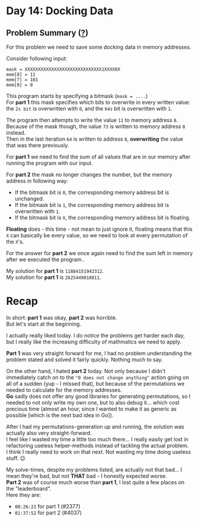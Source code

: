 # Day 14: Docking Data
## Problem Summary ([?](https://adventofcode.com/2020/day/14))

For this problem we need to save some docking data in memory addresses.

Consider following input:
```
mask = XXXXXXXXXXXXXXXXXXXXXXXXXXXXX1XXXX0X
mem[8] = 11
mem[7] = 101
mem[8] = 0
```

This program starts by specifying a bitmask (`mask = ....`)  
For **part 1** this mask specifies which bits to overwrite in every written value: the `2s bit` is overwritten with `0`, and the `64s` bit is overwritten with `1`.

The program then attempts to write the value `11` to memory address `8`.  
Because of the mask though, the value `73` is written to memory address `8` instead.  
Then in the last iteration `64` is written to address `8`, **overwriting** the value that was there previously.

For **part 1** we need to find the sum of all values that are in our memory after running the program with our input.

For **part 2** the mask no longer changes the number, but the memory address in following way:  
- If the bitmask bit is `0`, the corresponding memory address bit is unchanged.
- If the bitmask bit is `1`, the corresponding memory address bit is overwritten with `1`.
- If the bitmask bit is `X`, the corresponding memory address bit is floating.

**Floating** does - this time - not mean to just ignore it, floating means that this `X` can basically be every value, so we need to look at every permutation of the `X`'s.

For the answer for **part 2** we once again need to find the sum left in memory after we executed the program..

My solution for **part 1** is `11884151942312`.  
My solution for **part 1** is `2625449018811`.

# Recap

In short: **part 1** was okay, **part 2** was horrible.  
But let's start at the beginning.

I actually really liked today. I do notice the problems get harder each day, but I really like the increasing difficulty of mathmatics we need to apply.

**Part 1** was very straight forward for me, I had no problem understanding the problem stated and solved it fairly quickly. Nothing much to say.

On the other hand, I hated **part 2** today. Not only because I didn't immediately catch on to the `"0 does not change anything"` action going on all of a sudden (yup - I missed that), but because of the permutations we needed to calculate for the memory addresses.  
**Go** sadly does not offer any good libraries for generating permutations, so I needed to not only write my own one, but to also debug it... which cost precious time (almost an hour, since I wanted to make it as generic as possible [which is the next bad idea in Go]).

After I had my permutations-generation up and running, the solution was actually also very straight-forward.  
I feel like I wasted my time a little too much there... I really easily get lost in refactoring useless helper-methods instead of tackling the actual problem.  
I think I really need to work on that next. Not wasting my time doing useless stuff. 😉

My solve-times, despite my problems listed, are actually not that bad... I mean they're bad, but not **THAT** bad - I honestly expected worse.  
**Part 2** was of course much worse than **part 1**, I lost quite a few places on the "leaderboard".  
Here they are:
- `00:26:22` for part 1 (#2377)
- `01:37:52` for part 2 (#4037)
